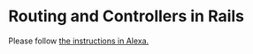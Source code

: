 # Routing and Controllers in Rails

Please follow [the instructions in Alexa.](https://alexa.bitmaker.co/assignments/2036/latest)
